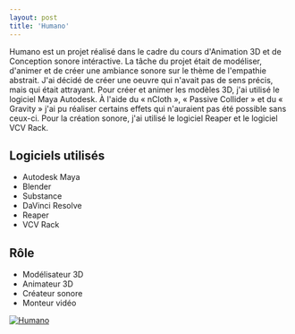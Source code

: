 ```yaml
---
layout: post
title: 'Humano'
---
```

Humano est un projet réalisé dans le cadre du cours d'Animation 3D et de Conception sonore intéractive. La tâche du projet était de modéliser, d'animer et de créer une ambiance sonore sur le thème de l'empathie abstrait. J'ai décidé de créer une oeuvre qui n'avait pas de sens précis, mais qui était attrayant. Pour créer et animer les modèles 3D, j'ai utilisé le logiciel Maya Autodesk. À l'aide du « nCloth », « Passive Collider » et du « Gravity » j'ai pu réaliser certains effets qui n'auraient pas été possible sans ceux-ci. Pour la création sonore, j'ai utilisé le logiciel Reaper et le logiciel VCV Rack.

## Logiciels utilisés
- Autodesk Maya
- Blender
- Substance
- DaVinci Resolve
- Reaper
- VCV Rack


## Rôle
- Modélisateur 3D
- Animateur 3D
- Créateur sonore
- Monteur vidéo

[![Humano](http://img.youtube.com/vi/YOUTUBE_VIDEO_ID_HERE/0.jpg)](https://youtu.be/NXQ7xD3HRzs)
